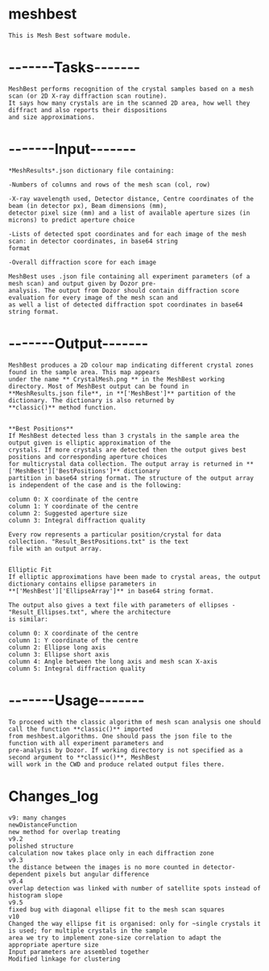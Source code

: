 # meshbest



    This is Mesh Best software module.

#        -------Tasks-------

    MeshBest performs recognition of the crystal samples based on a mesh scan (or 2D X-ray diffraction scan routine).
    It says how many crystals are in the scanned 2D area, how well they diffract and also reports their dispositions
    and size approximations.

#        -------Input-------

    *MeshResults*.json dictionary file containing:

    -Numbers of columns and rows of the mesh scan (col, row)

    -X-ray wavelength used, Detector distance, Centre coordinates of the beam (in detector px), Beam dimensions (mm),
    detector pixel size (mm) and a list of available aperture sizes (in microns) to predict aperture choice

    -Lists of detected spot coordinates and for each image of the mesh scan: in detector coordinates, in base64 string
    format

    -Overall diffraction score for each image

    MeshBest uses .json file containing all experiment parameters (of a mesh scan) and output given by Dozor pre-
    analysis. The output from Dozor should contain diffraction score evaluation for every image of the mesh scan and
    as well a list of detected diffraction spot coordinates in base64 string format.
    
#        -------Output-------
    
    MeshBest produces a 2D colour map indicating different crystal zones found in the sample area. This map appears
    under the name ** CrystalMesh.png ** in the MeshBest working directory. Most of MeshBest output can be found in
    **MeshResults.json file**, in **['MeshBest']** partition of the dictionary. The dictionary is also returned by
    **classic()** method function.
    
    
    **Best Positions**
    If MeshBest detected less than 3 crystals in the sample area the output given is elliptic approximation of the
    crystals. If more crystals are detected then the output gives best positions and corresponding aperture choices
    for multicrystal data collection. The output array is returned in **['MeshBest']['BestPositions']** dictionary
    partition in base64 string format. The structure of the output array is independent of the case and is the following:
    
    column 0: X coordinate of the centre
    column 1: Y coordinate of the centre
    column 2: Suggested aperture size
    column 3: Integral diffraction quality
    
    Every row represents a particular position/crystal for data collection. "Result_BestPositions.txt" is the text
    file with an output array.
    
    
    Elliptic Fit
    If elliptic approximations have been made to crystal areas, the output dictionary contains ellipse parameters in
    **['MeshBest']['EllipseArray']** in base64 string format.
    
    The output also gives a text file with parameters of ellipses - "Result_Ellipses.txt", where the architecture
    is similar:
    
    column 0: X coordinate of the centre
    column 1: Y coordinate of the centre
    column 2: Ellipse long axis
    column 3: Ellipse short axis
    column 4: Angle between the long axis and mesh scan X-axis
    column 5: Integral diffraction quality

#        -------Usage-------
    
    To proceed with the classic algorithm of mesh scan analysis one should call the function **classic()** imported
    from meshbest.algorithms. One should pass the json file to the function with all experiment parameters and
    pre-analysis by Dozor. If working directory is not specified as a second argument to **classic()**, MeshBest
    will work in the CWD and produce related output files there.
    









#    Changes_log

    v9: many changes
    newDistanceFunction
    new method for overlap treating
    v9.2
    polished structure
    calculation now takes place only in each diffraction zone
    v9.3
    the distance between the images is no more counted in detector-dependent pixels but angular difference
    v9.4
    overlap detection was linked with number of satellite spots instead of histogram slope
    v9.5
    fixed bug with diagonal ellipse fit to the mesh scan squares
    v10
    Changed the way ellipse fit is organised: only for ~single crystals it is used; for multiple crystals in the sample
    area we try to implement zone-size correlation to adapt the appropriate aperture size
    Input parameters are assembled together
    Modified linkage for clustering
